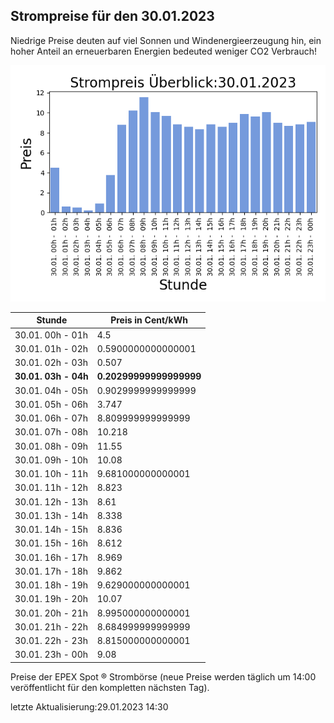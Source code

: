 
## Strompreise für den 30.01.2023

Niedrige Preise deuten auf viel Sonnen und Windenergieerzeugung hin, ein hoher Anteil an erneuerbaren Energien bedeuted weniger CO2 Verbrauch!

![Strompreis übersicht](imgs/strompreis_uebersicht.png)

| Stunde | Preis in Cent/kWh |
|---|---|
| 30.01. 00h -  01h | 4.5 | 
| 30.01. 01h -  02h | 0.5900000000000001 | 
| 30.01. 02h -  03h | 0.507 | 
| **30.01. 03h -  04h** | **0.20299999999999999** | 
| 30.01. 04h -  05h | 0.9029999999999999 | 
| 30.01. 05h -  06h | 3.747 | 
| 30.01. 06h -  07h | 8.809999999999999 | 
| 30.01. 07h -  08h | 10.218 | 
| 30.01. 08h -  09h | 11.55 | 
| 30.01. 09h -  10h | 10.08 | 
| 30.01. 10h -  11h | 9.681000000000001 | 
| 30.01. 11h -  12h | 8.823 | 
| 30.01. 12h -  13h | 8.61 | 
| 30.01. 13h -  14h | 8.338 | 
| 30.01. 14h -  15h | 8.836 | 
| 30.01. 15h -  16h | 8.612 | 
| 30.01. 16h -  17h | 8.969 | 
| 30.01. 17h -  18h | 9.862 | 
| 30.01. 18h -  19h | 9.629000000000001 | 
| 30.01. 19h -  20h | 10.07 | 
| 30.01. 20h -  21h | 8.995000000000001 | 
| 30.01. 21h -  22h | 8.684999999999999 | 
| 30.01. 22h -  23h | 8.815000000000001 | 
| 30.01. 23h -  00h | 9.08 | 

Preise der EPEX Spot ® Strombörse (neue Preise werden täglich um 14:00 veröffentlicht für den kompletten nächsten Tag).

letzte Aktualisierung:29.01.2023 14:30
